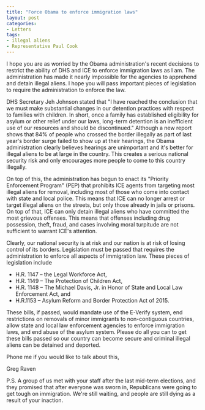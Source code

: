 ```yaml
---
title: "Force Obama to enforce immigration laws"
layout: post
categories:
- Letters
tags:
- illegal aliens
- Representative Paul Cook
---
```


I hope you are as worried by the Obama administration's recent decisions to restrict the ability of DHS and ICE to enforce immigration laws as I am. The administration has made it nearly impossible for the agencies to apprehend and detain illegal aliens. I hope you will pass important pieces of legislation to require the administration to enforce the law.

DHS Secretary Jeh Johnson stated that "I have reached the conclusion that we must make substantial changes in our detention practices with respect to families with children. In short, once a family has established eligibility for asylum or other relief under our laws, long-term detention is an inefficient use of our resources and should be discontinued." Although a new report shows that 84% of people who crossed the border illegally as part of last year's border surge failed to show up at their hearings, the Obama administration clearly believes hearings are unimportant and it's better for illegal aliens to be at large in the country. This creates a serious national security risk and only encourages more people to come to this country illegally.

On top of this, the administration has begun to enact its "Priority Enforcement Program" (PEP) that prohibits ICE agents from targeting most illegal aliens for removal, including most of those who come into contact with state and local police. This means that ICE can no longer arrest or target illegal aliens on the streets, but only those already in jails or prisons. On top of that, ICE can only detain illegal aliens who have committed the most grievous offenses. This means that offenses including drug possession, theft, fraud, and cases involving moral turpitude are not sufficient to warrant ICE's attention.

Clearly, our national security is at risk and our nation is at risk of losing control of its borders. Legislation must be passed that requires the administration to enforce all aspects of immigration law. These pieces of legislation include

- H.R. 1147 – the Legal Workforce Act,
- H.R. 1149 – The Protection of Children Act,
- H.R. 1148 – The Michael Davis, Jr. in Honor of State and Local Law Enforcement Act, and
- H.R.1153 – Asylum Reform and Border Protection Act of 2015.

These bills, if passed, would mandate use of the E-Verify system, end restrictions on removals of minor immigrants to non-contiguous countries, allow state and local law enforcement agencies to enforce immigration laws, and end abuse of the asylum system. Please do all you can to get these bills passed so our country can become secure and criminal illegal aliens can be detained and deported.

Phone me if you would like to talk about this,

Greg Raven

P.S. A group of us met with your staff after the last mid-term elections, and they promised that after everyone was sworn in, Republicans were going to get tough on immigration. We're still waiting, and people are still dying as a result of your inaction.